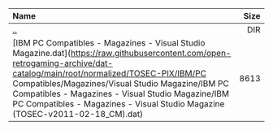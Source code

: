|Name|Size|
|:---|---:|
|[..](../index.html)|DIR|
|[IBM PC Compatibles - Magazines - Visual Studio Magazine.dat](https://raw.githubusercontent.com/open-retrogaming-archive/dat-catalog/main/root/normalized/TOSEC-PIX/IBM/PC Compatibles/Magazines/Visual Studio Magazine/IBM PC Compatibles - Magazines - Visual Studio Magazine/IBM PC Compatibles - Magazines - Visual Studio Magazine (TOSEC-v2011-02-18_CM).dat)|8613|
